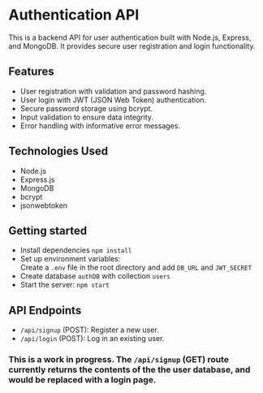 # Authentication API

This is a backend API for user authentication built with Node.js, Express, and MongoDB. It provides secure user registration and login functionality.

## Features

* User registration with validation and password hashing.
* User login with JWT (JSON Web Token) authentication.
* Secure password storage using bcrypt.
* Input validation to ensure data integrity.
* Error handling with informative error messages.

## Technologies Used

* Node.js
* Express.js
* MongoDB
* bcrypt
* jsonwebtoken

## Getting started

* Install dependencies
``` npm install ```
* Set up environment variables:\
Create a `.env` file in the root directory and add `DB_URL` and `JWT_SECRET`
* Create database `authDB` with collection `users`
* Start the server:
`npm start`

## API Endpoints
* `/api/signup` (POST): Register a new user.
* `/api/login` (POST): Log in an existing user.

### This is a work in progress. The `/api/signup` (GET) route currently returns the contents of the the user database, and would be replaced with a login page.